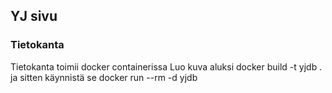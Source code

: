 ## YJ sivu

### Tietokanta
Tietokanta toimii docker containerissa
Luo kuva aluksi
docker build -t yjdb .
ja sitten käynnistä se
docker run --rm -d yjdb